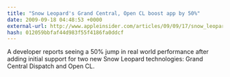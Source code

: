 ```yaml
---
title: "Snow Leopard's Grand Central, Open CL boost app by 50%"
date: 2009-09-18 04:48:53 +0000
external-url: http://www.appleinsider.com/articles/09/09/17/snow_leopards_grand_central_open_cl_boost_app_by_50.html
hash: 012059bbfaf44d983f55f4186fa0ddcf
---
```


A developer reports seeing a 50% jump in real world performance after adding initial support for two new Snow Leopard technologies: Grand Central Dispatch and Open CL.
